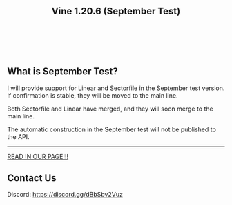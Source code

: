 <div align=center>
    <img src="assets/Vine.png" alt="">
    <h2>Vine 1.20.6 (September Test)</h2>
    <br /><br />
    <img src="https://img.shields.io/github/commit-activity/w/LevelTranic/Vine?style=flat-square" alt="">
    <img src="https://img.shields.io/github/downloads/LevelTranic/Vine/total?style=flat-square" alt="">
    <a href="https://tranic.one/downloads/vine"><img src="https://img.shields.io/github/release-date/LevelTranic/Vine?style=flat-square" alt=""></a>
    <a href="https://tranic.one/downloads/vine"><img src="https://img.shields.io/github/v/release/LevelTranic/Vine?style=flat-square" alt=""></a>
    <br /><br />
</div>

## What is September Test?

I will provide support for Linear and Sectorfile in the September test version. If confirmation is stable, they will be moved to the main line.

Both Sectorfile and Linear have merged, and they will soon merge to the main line.

The automatic construction in the September test will not be published to the API.

----

[READ IN OUR PAGE!!!](https://docs.tranic.one/vine)


## Contact Us
Discord: https://discord.gg/dBbSbv2Vuz